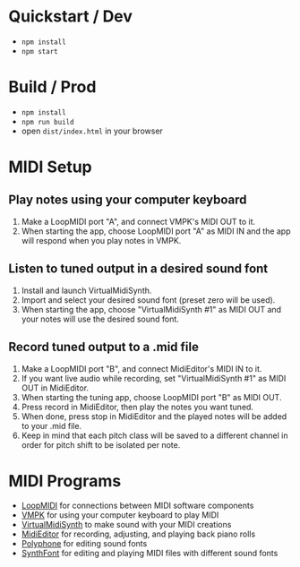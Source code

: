 # Quickstart / Dev

- `npm install`
- `npm start`

# Build / Prod

- `npm install`
- `npm run build`
- open `dist/index.html` in your browser

# MIDI Setup

## Play notes using your computer keyboard

1. Make a LoopMIDI port "A", and connect VMPK's MIDI OUT to it.
2. When starting the app, choose LoopMIDI port "A" as MIDI IN and the app will respond when you play notes in VMPK.

## Listen to tuned output in a desired sound font

1. Install and launch VirtualMidiSynth.
2. Import and select your desired sound font (preset zero will be used).
3. When starting the app, choose "VirtualMidiSynth #1" as MIDI OUT and your notes will use the desired sound font.

## Record tuned output to a .mid file

1. Make a LoopMIDI port "B", and connect MidiEditor's MIDI IN to it.
2. If you want live audio while recording, set "VirtualMidiSynth #1" as MIDI OUT in MidiEditor.
3. When starting the tuning app, choose LoopMIDI port "B" as MIDI OUT.
4. Press record in MidiEditor, then play the notes you want tuned.
5. When done, press stop in MidiEditor and the played notes will be added to your .mid file.
6. Keep in mind that each pitch class will be saved to a different channel in order for pitch shift to be isolated per note.

# MIDI Programs

- [LoopMIDI](http://www.tobias-erichsen.de/software/loopmidi.html) for connections between MIDI software components
- [VMPK](https://vmpk.sourceforge.io/) for using your computer keyboard to play MIDI
- [VirtualMidiSynth](https://coolsoft.altervista.org/en/virtualmidisynth) to make sound with your MIDI creations
- [MidiEditor](https://www.midieditor.org/) for recording, adjusting, and playing back piano rolls
- [Polyphone](https://www.polyphone-soundfonts.com/) for editing sound fonts
- [SynthFont](http://www.synthfont.com/index.html) for editing and playing MIDI files with different sound fonts